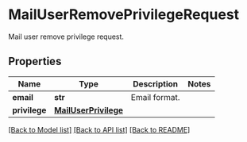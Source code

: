 # MailUserRemovePrivilegeRequest

Mail user remove privilege request.
## Properties
Name | Type | Description | Notes
------------ | ------------- | ------------- | -------------
**email** | **str** | Email format. | 
**privilege** | [**MailUserPrivilege**](MailUserPrivilege.md) |  | 

[[Back to Model list]](../README.md#documentation-for-models) [[Back to API list]](../README.md#documentation-for-api-endpoints) [[Back to README]](../README.md)


